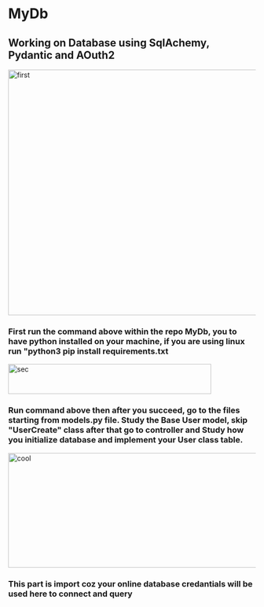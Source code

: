 # MyDb

## Working on Database using SqlAchemy, Pydantic and AOuth2

<img width="876" height="499" alt="first" src="https://github.com/user-attachments/assets/adc158cb-9964-4dd1-9395-2cf7933a331b" />

### First run the command above within the repo MyDb, you to have python installed on your machine, if you are using linux run "python3 pip install requirements.txt

<img width="413" height="61" alt="sec" src="https://github.com/user-attachments/assets/e31e070f-77be-491c-b2a1-4b9c88464248" />

### Run command above then after you succeed, go to the files starting from models.py file. Study the Base User model, skip "UserCreate" class after that go to controller and Study how you initialize database and implement your User class table.

<img width="844" height="233" alt="cool" src="https://github.com/user-attachments/assets/73650263-00ef-44fb-9cdf-da31cb1d0900" />

### This part is import coz your online database credantials will be used here to connect and query
